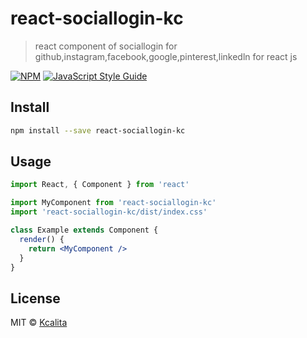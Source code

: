 # react-sociallogin-kc

> react component of sociallogin for github,instagram,facebook,google,pinterest,linkedln for react js  

[![NPM](https://img.shields.io/npm/v/react-sociallogin-kc.svg)](https://www.npmjs.com/package/react-sociallogin-kc) [![JavaScript Style Guide](https://img.shields.io/badge/code_style-standard-brightgreen.svg)](https://standardjs.com)

## Install

```bash
npm install --save react-sociallogin-kc
```

## Usage

```jsx
import React, { Component } from 'react'

import MyComponent from 'react-sociallogin-kc'
import 'react-sociallogin-kc/dist/index.css'

class Example extends Component {
  render() {
    return <MyComponent />
  }
}
```

## License

MIT © [Kcalita](https://github.com/Kcalita)
